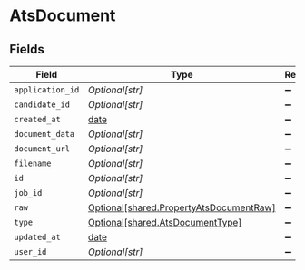 # AtsDocument


## Fields

| Field                                                                                    | Type                                                                                     | Required                                                                                 | Description                                                                              |
| ---------------------------------------------------------------------------------------- | ---------------------------------------------------------------------------------------- | ---------------------------------------------------------------------------------------- | ---------------------------------------------------------------------------------------- |
| `application_id`                                                                         | *Optional[str]*                                                                          | :heavy_minus_sign:                                                                       | N/A                                                                                      |
| `candidate_id`                                                                           | *Optional[str]*                                                                          | :heavy_minus_sign:                                                                       | N/A                                                                                      |
| `created_at`                                                                             | [date](https://docs.python.org/3/library/datetime.html#date-objects)                     | :heavy_minus_sign:                                                                       | N/A                                                                                      |
| `document_data`                                                                          | *Optional[str]*                                                                          | :heavy_minus_sign:                                                                       | N/A                                                                                      |
| `document_url`                                                                           | *Optional[str]*                                                                          | :heavy_minus_sign:                                                                       | N/A                                                                                      |
| `filename`                                                                               | *Optional[str]*                                                                          | :heavy_minus_sign:                                                                       | N/A                                                                                      |
| `id`                                                                                     | *Optional[str]*                                                                          | :heavy_minus_sign:                                                                       | N/A                                                                                      |
| `job_id`                                                                                 | *Optional[str]*                                                                          | :heavy_minus_sign:                                                                       | N/A                                                                                      |
| `raw`                                                                                    | [Optional[shared.PropertyAtsDocumentRaw]](../../models/shared/propertyatsdocumentraw.md) | :heavy_minus_sign:                                                                       | N/A                                                                                      |
| `type`                                                                                   | [Optional[shared.AtsDocumentType]](../../models/shared/atsdocumenttype.md)               | :heavy_minus_sign:                                                                       | N/A                                                                                      |
| `updated_at`                                                                             | [date](https://docs.python.org/3/library/datetime.html#date-objects)                     | :heavy_minus_sign:                                                                       | N/A                                                                                      |
| `user_id`                                                                                | *Optional[str]*                                                                          | :heavy_minus_sign:                                                                       | N/A                                                                                      |